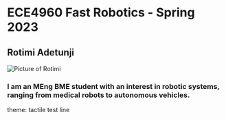 # ECE4960 Fast Robotics - Spring 2023
## Rotimi Adetunji 
![Picture of Rotimi](https://github.com/mimirotimi/mimirotimi.github.io/blob/e9423df4d79852ee660623c6b32d5d8dded60806/Headshot2022.jpg)
### I am an MEng BME student with an interest in robotic systems, ranging from medical robots to autonomous vehicles. 
theme: tactile
test line
